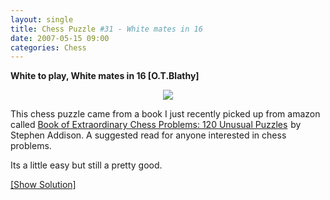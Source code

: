 ```yaml
---
layout: single
title: Chess Puzzle #31 - White mates in 16
date: 2007-05-15 09:00
categories: Chess
---
```

<strong>White to play, White mates in 16 [O.T.Blathy]</strong>
<p style="text-align: center"><img src="http://www.abluestar.com/scripts/chess_image.php?ff=8/8/8/2p6/1pp5/brpp4/qpprpK1P/1nkbn3" /></p>
This chess puzzle came from a book I just recently picked up from amazon called
<a href="http://www.amazon.ca/gp/product/1852232404?ie=UTF8&amp;tag=abluestar-20&amp;linkCode=as2&amp;camp=15121&amp;creative=330641&amp;creativeASIN=1852232404">Book of Extraordinary Chess Problems: 120 Unusual Puzzles</a><img src="http://www.assoc-amazon.ca/e/ir?t=abluestar-20&amp;l=as2&amp;o=15&amp;a=1852232404" style="border: medium none  ! important; margin: 0px ! important" border="0" height="1" width="1" /> by Stephen Addison.
A suggested read for anyone interested in chess problems.

Its a little easy but still a pretty good.

<!--more--><a href="javascript:ReverseContentDisplay('chess_solution')">[Show Solution]</a>

<p id="chess_solution" style="clear: both; padding: 5px; display: none"> 1. Kxe1 Qa1
2. h3 Qa2
3. h4 Qa1
4. h5 Qa2
5. h6 Qa1
6. h7 Qa2
7. h8 promoted to knight. Qa1
8. Kf7 Qa2
9. Kd8 Qa1
10. Kb7 Qa2
11. Kxc5 Qa1
12. Kd7 Qa2
13. Ke5 Qa1
14. Kxc4 Qa2
15. Ka5 Qa1
16. Kxb3 #
